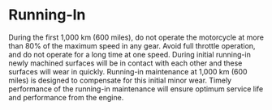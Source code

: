 # Running-In

During the first 1,000 km \(600 miles\), do not operate the motorcycle at more than 80% of the maximum speed in any gear. Avoid full throttle operation, and do not operate for a long time at one speed.
During initial running-in newly machined surfaces will be in contact with each other and these surfaces will wear in quickly. Running-in maintenance at 1,000 km \(600 miles\) is designed to compensate for this initial minor wear. Timely performance of the running-in maintenance will ensure optimum service life and performance from the engine.


